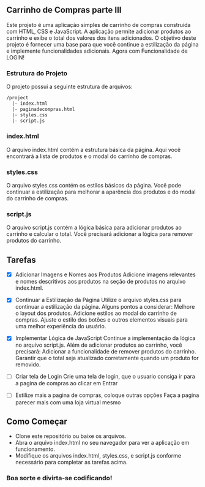 ## Carrinho de Compras parte III

Este projeto é uma aplicação simples de carrinho de compras construída com HTML, CSS e JavaScript. A aplicação permite adicionar produtos ao carrinho e exibe o total dos valores dos itens adicionados. O objetivo deste projeto é fornecer uma base para que você continue a estilização da página e implemente funcionalidades adicionais.
Agora com Funcionalidade de LOGIN!

### Estrutura do Projeto

O projeto possui a seguinte estrutura de arquivos:

```bash
/project
  |- index.html
  |- paginadecompras.html
  |- styles.css
  |- script.js

```

### index.html

O arquivo index.html contém a estrutura básica da página. Aqui você encontrará a lista de produtos e o modal do carrinho de compras.

### styles.css

O arquivo styles.css contém os estilos básicos da página. Você pode continuar a estilização para melhorar a aparência dos produtos e do modal do carrinho de compras.

### script.js

O arquivo script.js contém a lógica básica para adicionar produtos ao carrinho e calcular o total. Você precisará adicionar a lógica para remover produtos do carrinho.

## Tarefas

- [x] Adicionar Imagens e Nomes aos Produtos
Adicione imagens relevantes e nomes descritivos aos produtos na seção de produtos no arquivo index.html.

- [x] Continuar a Estilização da Página
Utilize o arquivo styles.css para continuar a estilização da página. Alguns pontos a considerar:
Melhore o layout dos produtos.
Adicione estilos ao modal do carrinho de compras.
Ajuste o estilo dos botões e outros elementos visuais para uma melhor experiência do usuário.

- [x] Implementar Lógica de JavaScript
Continue a implementação da lógica no arquivo script.js. Além de adicionar produtos ao carrinho, você precisará:
Adicionar a funcionalidade de remover produtos do carrinho.
Garantir que o total seja atualizado corretamente quando um produto for removido.

- [ ] Criar tela de Login
Crie uma tela de login, que o usuario consiga ir para a pagina de compras ao clicar em Entrar

- [ ] Estilize mais a pagina de compras, coloque outras opções
Faça a pagina parecer mais com uma loja virtual mesmo


## Como Começar

- Clone este repositório ou baixe os arquivos.
- Abra o arquivo index.html no seu navegador para ver a aplicação em funcionamento.
- Modifique os arquivos index.html, styles.css, e script.js conforme necessário para completar as tarefas acima.

### Boa sorte e divirta-se codificando!
